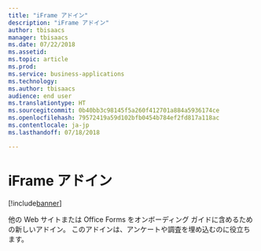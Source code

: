 ```yaml
---
title: "iFrame アドイン"
description: "iFrame アドイン"
author: tbisaacs
manager: tbisaacs
ms.date: 07/22/2018
ms.assetid: 
ms.topic: article
ms.prod: 
ms.service: business-applications
ms.technology: 
ms.author: tbisaacs
audience: end user
ms.translationtype: HT
ms.sourcegitcommit: 0b40bb3c98145f5a260f412701a884a5936174ce
ms.openlocfilehash: 79572419a59d102bfb0454b784ef2fd817a118ac
ms.contentlocale: ja-jp
ms.lasthandoff: 07/18/2018

---
```

#  <a name="iframe-add-in"></a>iFrame アドイン 

[!include[banner](../../../includes/banner.md)]

他の Web サイトまたは Office Forms をオンボーディング ガイドに含めるための新しいアドイン。 このアドインは、アンケートや調査を埋め込むのに役立ちます。

